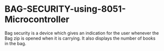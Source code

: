 # BAG-SECURITY-using-8051-Microcontroller
Bag security is a device which gives an indication for the user whenever the Bag zip is opened when it is carrying. It also displays the number of books in the bag.
